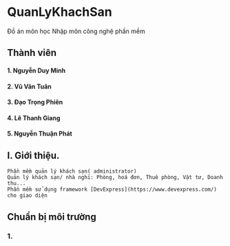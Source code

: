 # QuanLyKhachSan
Đồ án môn học Nhập môn công nghệ phần mềm
## Thành viên
#### 1. Nguyễn Duy Minh 
#### 2. Vũ Văn Tuân 
#### 3. Đạo Trọng Phiên
#### 4. Lê Thanh Giang
#### 5. Nguyễn Thuận Phát
## I. Giới thiệu.
    Phần mềm quản lý khách sạn( administrator)
    Quản lý khách sạn/ nhà nghỉ: Phòng, hoá đơn, Thuê phòng, Vật tư, Doanh thu...
    Phần mềm sử dụng framework [DevExpress](https://www.devexpress.com/) cho giao diện
## Chuẩn bị môi trường
### 1. 
